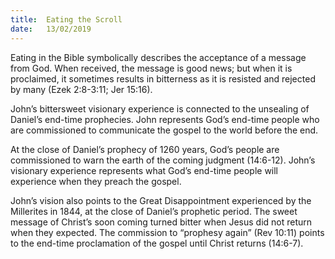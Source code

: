 ```yaml
---
title:  Eating the Scroll
date:   13/02/2019
---
```


Eating in the Bible symbolically describes the acceptance of a message from God. When received, the message is good news; but when it is proclaimed, it sometimes results in bitterness as it is resisted and rejected by many (Ezek 2:8-3:11; Jer 15:16).

John’s bittersweet visionary experience is connected to the unsealing of Daniel’s end-time prophecies. John represents God’s end-time people who are commissioned to communicate the gospel to the world before the end.

At the close of Daniel’s prophecy of 1260 years, God’s people are commissioned to warn the earth of the coming judgment (14:6-12). John’s visionary experience represents what God’s end-time people will experience when they preach the gospel.

John’s vision also points to the Great Disappointment experienced by the Millerites in 1844, at the close of Daniel’s prophetic period. The sweet message of Christ’s soon coming turned bitter when Jesus did not return when they expected. The commission to “prophesy again” (Rev 10:11) points to the end-time proclamation of the gospel until Christ returns (14:6-7).
